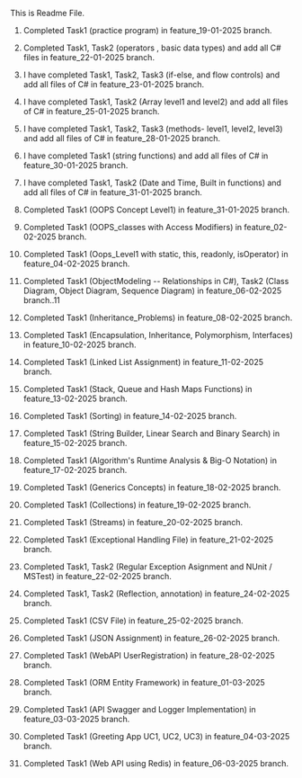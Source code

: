 This is Readme File.

1. Completed Task1 (practice program) in feature_19-01-2025 branch.

2. Completed Task1, Task2 (operators , basic data types) and add all C# files in feature_22-01-2025 branch.

3. I have completed Task1, Task2, Task3 (if-else, and flow controls) and add all files of C# in feature_23-01-2025 branch.

4. I have completed Task1, Task2 (Array level1 and level2) and add all files of C# in feature_25-01-2025 branch.

5. I have completed Task1, Task2, Task3 (methods- level1, level2, level3) and add all files of C# in feature_28-01-2025 branch.

6. I have completed Task1 (string functions) and add all files of C# in feature_30-01-2025 branch. 

7. I have completed Task1, Task2 (Date and Time, Built in functions) and add all files of C# in feature_31-01-2025 branch.

8. Completed Task1 (OOPS Concept Level1) in feature_31-01-2025 branch.

9. Completed Task1 (OOPS_classes with Access Modifiers) in feature_02-02-2025 branch.

10. Completed Task1 (Oops_Level1 with static, this, readonly, isOperator) in feature_04-02-2025 branch.

11. Completed Task1 (ObjectModeling -- Relationships in C#), Task2 (Class Diagram, Object Diagram, Sequence Diagram) in feature_06-02-2025 branch..11

12. Completed Task1 (Inheritance_Problems) in feature_08-02-2025 branch.

13. Completed Task1 (Encapsulation, Inheritance, Polymorphism, Interfaces) in feature_10-02-2025 branch.

14. Completed Task1 (Linked List Assignment) in feature_11-02-2025 branch.

15. Completed Task1 (Stack, Queue and Hash Maps Functions) in feature_13-02-2025 branch.

16. Completed Task1 (Sorting) in feature_14-02-2025 branch.

17. Completed Task1 (String Builder, Linear Search and Binary Search) in feature_15-02-2025 branch.

18. Completed Task1 (Algorithm's Runtime Analysis & Big-O Notation) in feature_17-02-2025 branch.

19. Completed Task1 (Generics Concepts) in feature_18-02-2025 branch.

20. Completed Task1 (Collections) in feature_19-02-2025 branch.

21. Completed Task1 (Streams) in feature_20-02-2025 branch.

22. Completed Task1 (Exceptional Handling File) in feature_21-02-2025 branch.

23. Completed Task1, Task2 (Regular Exception Asignment and NUnit / MSTest) in feature_22-02-2025 branch.

24. Completed Task1, Task2 (Reflection, annotation) in  feature_24-02-2025 branch.

25. Completed Task1 (CSV File) in feature_25-02-2025 branch.
 
26. Completed Task1 (JSON Assignment) in feature_26-02-2025 branch.

27. Completed Task1 (WebAPI UserRegistration) in feature_28-02-2025 branch.

28. Completed Task1 (ORM Entity Framework) in feature_01-03-2025 branch.

29. Completed Task1 (API Swagger and Logger Implementation) in feature_03-03-2025 branch.

30. Completed Task1 (Greeting App UC1, UC2, UC3) in feature_04-03-2025 branch.

31. Completed Task1 (Web API using Redis) in feature_06-03-2025 branch.

